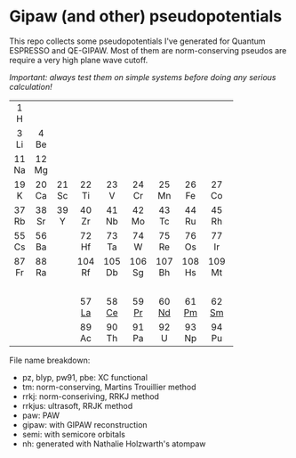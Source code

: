# Gipaw (and other) pseudopotentials
This repo collects some pseudopotentials I've generated for Quantum ESPRESSO and QE-GIPAW.
Most of them are norm-conserving pseudos are require a very high plane wave cutoff.

*Important: always test them on simple systems before doing any serious calculation!*

<table style="width:80%" border="0" cellpadding="1" cellspacing="2">
<tbody>
<tr align="center">
<td style="width:5%;">1<br>H</td>
<td colspan="16" style="width:5%"><br></td>
<td style="width:5%">2<br>He</td>
</tr>

<tr align="center">
<td style="width:5%">3<br>Li</td>
<td style="width:5%">4<br>Be</td>
<td colspan="10" style="width:5%"><br></td>
<td style="width:5%">5<br>B</td>
<td style="width:5%">6<br>C</td>
<td style="width:5%">7<br>N</td>
<td style="width:5%">8<br>O</td>
<td style="width:5%">9<br>F</td>
<td style="width:5%">10<br>Ne</td>
</tr>

<tr align="center">
<td style="width:5%">11<br>Na</td>
<td style="width:5%">12<br>Mg</td>
<td colspan="10" style="width:5%"><br></td>
<td style="width:5%">13<br><a href="./pseudos/13-Al" title="aluminum">Al</a></td>
<td style="width:5%">14<br>Si</td>
<td style="width:5%">15<br>P</td>
<td style="width:5%">16<br>S</td>
<td style="width:5%">17<br>Cl</td>
<td style="width:5%">18<br>Ar</td>
</tr>

<tr align="center">
<td style="width:5%">19<br>K</td>
<td style="width:5%">20<br>Ca</td>
<td style="width:5%">21<br>Sc</td>
<td style="width:5%">22<br>Ti</td>
<td style="width:5%">23<br>V</td>
<td style="width:5%">24<br>Cr</td>
<td style="width:5%">25<br>Mn</td>
<td style="width:5%">26<br>Fe</td>
<td style="width:5%">27<br>Co</td>
<td style="width:5%">28<br>Ni</td>
<td style="width:5%">29<br>Cu</td>
<td style="width:5%">30<br>Zn</td>
<td style="width:5%">31<br>Ga</td>
<td style="width:5%">32<br>Ge</td>
<td style="width:5%">33<br>As</td>
<td style="width:5%">34<br>Se</td>
<td style="width:5%">35<br>Br</td>
<td style="width:5%">36<br>Kr</td>
</tr>

<tr align="center">
<td style="width:5%">37<br>Rb</td>
<td style="width:5%">38<br>Sr</td>
<td style="width:5%">39<br>Y</td>
<td style="width:5%">40<br>Zr</td>
<td style="width:5%">41<br>Nb</td>
<td style="width:5%">42<br>Mo</td>
<td style="width:5%">43<br>Tc</td>
<td style="width:5%">44<br>Ru</td>
<td style="width:5%">45<br>Rh</td>
<td style="width:5%">46<br>Pd</td>
<td style="width:5%">47<br>Ag</td>
<td style="width:5%">48<br>Cd</td>
<td style="width:5%">49<br>In</td>
<td style="width:5%">50<br>Sn</td>
<td style="width:5%">51<br>Sb</td>
<td style="width:5%">52<br>Te</td>
<td style="width:5%">53<br>I</td>
<td style="width:5%">54<br>Xe</td>
</tr>

<tr align="center">
<td style="width:5%">55<br>Cs</td>
<td style="width:5%">56<br>Ba</td>
<td style="width:5%"><br></td>
<td style="width:5%">72<br>Hf</td>
<td style="width:5%">73<br>Ta</td>
<td style="width:5%">74<br>W</td>
<td style="width:5%">75<br>Re</td>
<td style="width:5%">76<br>Os</td>
<td style="width:5%">77<br>Ir</td>
<td style="width:5%">78<br>Pt</td>
<td style="width:5%">79<br>Au</td>
<td style="width:5%">80<br>Hg</td>
<td style="width:5%">81<br>Tl</td>
<td style="width:5%">82<br>Pb</td>
<td style="width:5%">83<br>Bi</td>
<td style="width:5%">84<br>Po</td>
<td style="width:5%">85<br>At</td>
<td style="width:5%">86<br>Rn</td>
</tr>

<tr align="center">
<td style="width:5%">87<br>Fr</td>
<td style="width:5%">88<br>Ra</td>
<td style="width:5%"><br></td>
<td style="width:5%">104<br>Rf</td>
<td style="width:5%">105<br>Db</td>
<td style="width:5%">106<br>Sg</td>
<td style="width:5%">107<br>Bh</td>
<td style="width:5%">108<br>Hs</td>
<td style="width:5%">109<br>Mt</td>
<td style="width:5%">110<br>Ds</td>
<td style="width:5%">111<br>Rg</td>
<td colspan="7" style="width:5%"><br>
</td>
</tr>

<tr>
<td colspan="18" style="width:5%"><br></td>
</tr>

<tr align="center">
<td colspan="3" style="width:5%"><br></td>
<td style="width:5%">57<br><a href="./pseudos/57-La" title="lanthanum">La</a></td>
<td style="width:5%">58<br><a href="./pseudos/58-Ce" title="cerium">Ce</a></td>
<td style="width:5%">59<br><a href="./pseudos/59-Pr" title="praseodimium">Pr</a></td>
<td style="width:5%">60<br><a href="./pseudos/60-Nd" title="neodimium">Nd</a></td>
<td style="width:5%">61<br><a href="./pseudos/61-Pm" title="promethium">Pm</a></td>
<td style="width:5%">62<br><a href="./pseudos/62-Sm" title="samarium">Sm</a></td>
<td style="width:5%">63<br><a href="./pseudos/63-Eu" title="europium">Eu</a></td>
<td style="width:5%">64<br><a href="./pseudos/64-Gd" title="gadolinium">Gd</a></td>
<td style="width:5%">65<br><a href="./pseudos/65-Tb" title="terbium">Tb</a></td>
<td style="width:5%">66<br><a href="./pseudos/66-Dy" title="dysprosium">Dy</a></td>
<td style="width:5%">67<br><a href="./pseudos/67-Ho" title="holmium">Ho</a></td>
<td style="width:5%">68<br><a href="./pseudos/68-Er" title="erbium">Er</a></td>
<td style="width:5%">69<br><a href="./pseudos/69-Tm" title="thulium">Tm</a></td>
<td style="width:5%">70<br><a href="./pseudos/70-Yb" title="ytterbium">Yb</a></td>
<td style="width:5%">71<br><a href="./pseudos/71-Lu" title="lutetium">Lu</a></td>
</tr>

<tr align="center">
<td colspan="3" style="width:5%"><br></td>
<td style="width:5%">89<br>Ac</td>
<td style="width:5%">90<br>Th</td>
<td style="width:5%">91<br>Pa</td>
<td style="width:5%">92<br>U</td>
<td style="width:5%">93<br>Np</td>
<td style="width:5%">94<br>Pu</td>
<td style="width:5%">95<br>Am</td>
<td style="width:5%">96<br>Cm</td>
<td style="width:5%">97<br>Bk</td>
<td style="width:5%">98<br>Cf</td>
<td style="width:5%">99<br>Es</td>
<td style="width:5%">100<br>Fm</td>
<td style="width:5%">101<br>Md</td>
<td style="width:5%">102<br>No</td>
<td style="width:5%">103<br>Lr</td>
</tr>
</tbody>
</table>

File name breakdown:
* pz, blyp, pw91, pbe: XC functional
* tm: norm-conserving, Martins Trouillier method
* rrkj: norm-conseriving, RRKJ method
*  rrkjus: ultrasoft, RRJK method
* paw: PAW
* gipaw: with GIPAW reconstruction
* semi: with semicore orbitals
* nh: generated with Nathalie Holzwarth's atompaw

